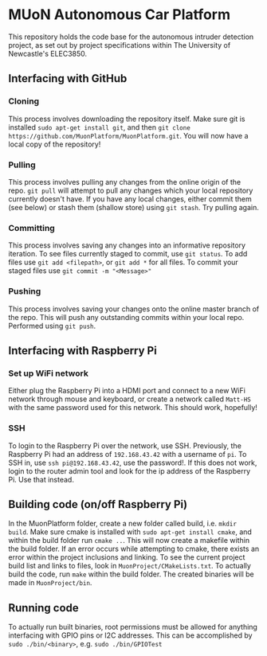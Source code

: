 # MUoN Autonomous Car Platform
This repository holds the code base for the autonomous intruder detection project, as set out by project specifications within The University of Newcastle's ELEC3850.

## Interfacing with GitHub
### Cloning
This process involves downloading the repository itself. Make sure git is installed `sudo apt-get install git`, and then `git clone 
https://github.com/MuonPlatform/MuonPlatform.git`. You will now have a local copy of the repository!

### Pulling
This process involves pulling any changes from the online origin of the repo. `git pull` will attempt to pull any changes which your local repository currently doesn't have. If you have any local changes, either commit them (see below) or stash them (shallow store) using `git stash`. Try pulling again.

### Committing
This process involves saving any changes into an informative repository iteration. To see files currently staged to commit, use `git status`. To add files use `git add <filepath>`, or `git add *` for all files. To commit your staged files use `git commit -m "<Message>"`
  
### Pushing
This process involves saving your changes onto the online master branch of the repo. This will push any outstanding commits within your local repo. Performed using `git push`. 

## Interfacing with Raspberry Pi
### Set up WiFi network
Either plug the Raspberry Pi into a HDMI port and connect to a new WiFi network through mouse and keyboard, or create a network called `Matt-HS` with the same password used for this network. This should work, hopefully!

### SSH
To login to the Raspberry Pi over the network, use SSH. Previously, the Raspberry Pi had an address of `192.168.43.42` with a username of `pi`. To SSH in, use `ssh pi@192.168.43.42`, use the password!. If this does not work, login to the router admin tool and look for the ip address of the Raspberry Pi. Use that instead.

## Building code (on/off Raspberry Pi)
In the MuonPlatform folder, create a new folder called build, i.e. `mkdir build`. Make sure cmake is installed with `sudo apt-get install cmake`, and within the build folder run `cmake ..`. This will now create a makefile within the build folder. If an error occurs while attempting to cmake, there exists an error within the project inclusions and linking. To see the current project build list and links to files, look in `MuonProject/CMakeLists.txt`. To actually build the code, run `make` within the build folder. The created binaries will be made in `MuonProject/bin`.

## Running code
To actually run built binaries, root permissions must be allowed for anything interfacing with GPIO pins or I2C addresses. This can be accomplished by `sudo ./bin/<binary>`, e.g. `sudo ./bin/GPIOTest`
